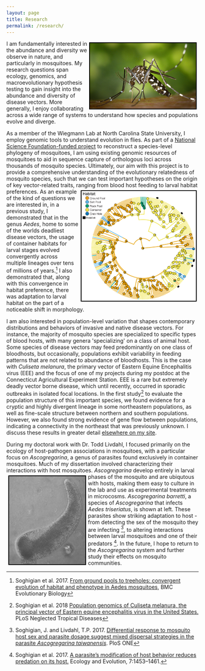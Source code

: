 ```yaml
---
layout: page
title: Research
permalink: /research/
---
```


<img align="right" src="https://github.com/jsoghigian/jsoghigian.github.io/blob/master/aealb_feeding.png?raw=true" style="border:2px solid black;margin:5px 5px 5px 5px"> I am fundamentally interested in the abundance and diversity we observe in nature, and particularly in mosquitoes.  My research questions span ecology, genomics, and macroevolutionary hypothesis testing to gain insight into the abundance and diversity of disease vectors.  More generally, I enjoy collaborating across a wide range of systems to understand how species and populations evolve and diverge.

As a member of the Wiegmann Lab at North Carolina State University, I employ genomic tools to understand evolution in flies.  As part of a [National Science Foundation-funded project](https://www.vector-eco-evo.com/research/update/2018/09/28/mossietol.html) to reconstruct a species-level phylogeny of mosquitoes, I am using existing genomic resources of mosquitoes to aid in sequence capture of orthologous loci across thousands of mosquito species.  Ultimately, our aim with this project is to provide a comprehensive understanding of the evolutionary relatedness of mosquito species, such that we can test important hypotheses on the origin of key vector-related traits, ranging from blood host feeding to larval habitat preferences.   <img align="right" src="https://raw.githubusercontent.com/jsoghigian/jsoghigian.github.io/master/images/ancrecon.png" style="border:2px solid black;margin:5px 5px 5px 5px" height="288" width="300">   As an example of the kind of questions we are interested in, in a previous study, I demonstrated that in the genus *Aedes*, home to some of the worlds deadliest disease vectors, the usage of container habitats for larval stages evolved convergently across multiple lineages over tens of millions of years.[^1]  I also demonstrated that, along with this convergence in habitat preference, there was adaptation to larval habitat on the part of a noticeable shift in morphology.

I am also interested in population-level variation that shapes contemporary distributions and behaviors of invasive and native disease vectors.  For instance, the majority of mosquito species are specialized to specific types of blood hosts, with many genera 'specializing' on a class of animal host.  Some species of disease vectors may feed predominantly on one class of bloodhosts, but occasionally, populations exhibit variability in feeding patterns that are not related to abundance of bloodhosts.  This is the case with *Culiseta melanura*, the primary vector of Eastern Equine Encephalitis virus (EEE) and the focus of one of my projects during my postdoc at the Connecticut Agricultural Experiment Station. EEE is a rare but extremely deadly vector borne disease, which until recently, occurred in sporadic outbreaks in isolated focal locations. In the first study[^2] to evaluate the population structure of this important species, we found evidence for a cryptic and highly divergent lineage in some northeastern populations, as well as fine-scale structure between northern and southern populations.  However, we also found strong evidence of gene flow between populations, indicating a connectivity in the northeast that was previously unknown.  I discuss these results in greater detail [elsewhere on my site](https://www.vector-eco-evo.com/research/update/2018/08/28/csm-paper.html).

During my doctoral work with Dr. Todd Livdahl, I focused primarily on the ecology of host-pathogen associations in mosquitoes, with a particular focus on *Ascogregarina*, a genus of parasites found exclusively in container mosquitoes.  Much of my dissertation involved characterizing their interactions with host mosquitoes. *Ascogregarina* <img align="left" src="https://github.com/jsoghigian/jsoghigian.github.io/blob/master/asco_bar.jpg?raw=true" style="border:2px solid black;margin:5px 5px 5px 5px">develop entirely in larval phases of the mosquito and are ubiqutous with hosts, making them easy to culture in the lab and use as experimental treatments in microcosms.  *Ascogregarina barretti*, a species of *Ascogregarina* that infects *Aedes triseriatus*, is shown at left.  These parasites show striking adaptation to host - from detecting the sex of the mosquito they are infecting [^3], to altering interactions between larval mosquitoes and one of their predators [^4].  In the future, I hope to return to the *Ascogregarina* system and further study their effects on mosquito communities.

[^1]: Soghigian et al. 2017. [From ground pools to treeholes: convergent evolution of habitat and phenotype in Aedes mosquitoes](https://bmcevolbiol.biomedcentral.com/track/pdf/10.1186/s12862-017-1092-y), BMC Evolutionary Biology
[^2]: Soghigian et al. 2018 [Population genomics of Culiseta melanura, the principal vector of Eastern equine encephalitis virus in the United States.](https://journals.plos.org/plosntds/article?id=10.1371/journal.pntd.0006698) PLoS Neglected Tropical Diseases
[^3]: Soghigian, J. and Livdahl, T.P. 2017. [Differential response to mosquito host sex and parasite dosage suggest mixed dispersal strategies in the parasite *Ascogregarina taiwanensis*](http://journals.plos.org/plosone/article/file?id=10.1371/journal.pone.0184573&type=printable). PloS ONE
[^4]: Soghigian et al. 2017. [A parasite’s modification of host behavior reduces predation on its host.](http://onlinelibrary.wiley.com/doi/10.1002/ece3.2748/full) Ecology and Evolution, 7:1453–1461.
